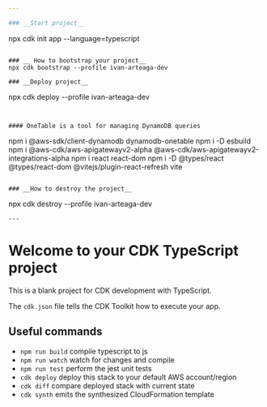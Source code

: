 ```yaml
---

### __Start project__
```
npx cdk init app --language=typescript
```

### __ How to bootstrap your project__
npx cdk bootstrap --profile ivan-arteaga-dev

### __Deploy project__
```
npx cdk deploy --profile ivan-arteaga-dev
```


#### OneTable is a tool for managing DynamoDB queries
```
npm i @aws-sdk/client-dynamodb dynamodb-onetable
npm i -D esbuild
npm i @aws-cdk/aws-apigatewayv2-alpha @aws-cdk/aws-apigatewayv2-integrations-alpha
npm i react react-dom
npm i -D @types/react @types/react-dom @vitejs/plugin-react-refresh vite
```

### __How to destroy the project__
```
npx cdk destroy --profile ivan-arteaga-dev
```
---
```


# Welcome to your CDK TypeScript project

This is a blank project for CDK development with TypeScript.

The `cdk.json` file tells the CDK Toolkit how to execute your app.

## Useful commands

- `npm run build` compile typescript to js
- `npm run watch` watch for changes and compile
- `npm run test` perform the jest unit tests
- `cdk deploy` deploy this stack to your default AWS account/region
- `cdk diff` compare deployed stack with current state
- `cdk synth` emits the synthesized CloudFormation template
